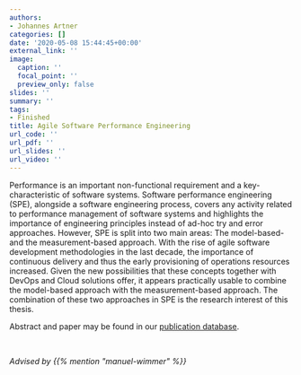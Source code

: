 ```yaml
---
authors:
- Johannes Artner
categories: []
date: '2020-05-08 15:44:45+00:00'
external_link: ''
image:
  caption: ''
  focal_point: ''
  preview_only: false
slides: ''
summary: ''
tags:
- Finished
title: Agile Software Performance Engineering
url_code: ''
url_pdf: ''
url_slides: ''
url_video: ''
---
```


Performance is an important non-functional requirement and a key-characteristic of software systems. Software performance engineering (SPE), alongside a software engineering process, covers any activity related to performance management of software systems and highlights the importance of engineering principles instead of ad-hoc try and error approaches. However, SPE is split into two main areas: The model-based- and the measurement-based approach. With the rise of agile software development methodologies in the last decade, the importance of continuous delivery and thus the early provisioning of operations resources increased. Given the new possibilities that these concepts together with DevOps and Cloud solutions offer, it appears practically usable to combine the model-based approach with the measurement-based approach. The combination of these two approaches in SPE is the research interest of this thesis.

Abstract and paper may be found in our [publication database](https://publik.tuwien.ac.at/showentry.php?ID=258053&amp;lang=1&amp;head=%3Clink+rel%3D%22stylesheet%22+type%3D%22text%2Fcss%22+href%3D%22https%3A%2F%2Fpublik.tuwien.ac.at%2Fpubdat.css%22%3E%3C%2Fhead%3E%3Cbody%3E).

&nbsp;

*Advised by {{% mention "manuel-wimmer" %}}*